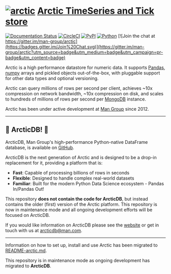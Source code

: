 # [![arctic](https://raw.githubusercontent.com/man-group/arctic/master/logo/arctic_50.png?raw=true)](https://github.com/man-group/arctic) [Arctic TimeSeries and Tick store](https://github.com/man-group/arctic)


[![Documentation Status](https://readthedocs.org/projects/arctic/badge/?version=latest)](https://arctic.readthedocs.io/en/latest/?badge=latest)
[![CircleCI](https://circleci.com/gh/man-group/arctic/tree/master.svg?style=shield)](https://app.circleci.com/pipelines/github/man-group/arctic?branch=master)
[![PyPI](https://img.shields.io/pypi/v/arctic)](https://pypi.org/project/arctic)
[![Python](https://img.shields.io/badge/Python-3.6|3.7|3.8-green.svg)](https://github.com/man-group/arctic)
[![Join the chat at https://gitter.im/man-group/arctic](https://badges.gitter.im/Join%20Chat.svg)](https://gitter.im/man-group/arctic?utm_source=badge&utm_medium=badge&utm_campaign=pr-badge&utm_content=badge)

Arctic is a high performance datastore for numeric data. It supports [Pandas](http://pandas.pydata.org/),
[numpy](http://www.numpy.org/) arrays and pickled objects out-of-the-box, with pluggable support for
other data types and optional versioning.

Arctic can query millions of rows per second per client, achieves ~10x compression on network bandwidth,
~10x compression on disk, and scales to hundreds of millions of rows per second per
[MongoDB](https://www.mongodb.org/) instance.

Arctic has been under active development at [Man Group](https://www.man.com/) since 2012.

---

## :mega: ArcticDB! :mega:

ArcticDB, Man Group's high-performance Python-native DataFrame database, is available on [GitHub](https://github.com/man-group/arcticdb).

ArcticDB is the next generation of Arctic and is designed to be a drop-in replacement for it, providing a platform that is:

* **Fast**: Capable of processing billions of rows in seconds
* **Flexible**: Designed to handle complex real-world datasets
* **Familiar**: Built for the modern Python Data Science ecosystem - Pandas In/Pandas Out!

This repository **does not contain the code for ArcticDB**, but instead contains the older (first) version of the Arctic platform.
This repository is now in maintenance mode and all ongoing development efforts will be focused on ArcticDB.

If you would like information on ArcticDB please see the [website](https://arcticdb.io) or get in touch with us at arcticdb@man.com.

---

Information on how to set up, install and use Arctic has been migrated to [README-arctic.md](README-arctic.md). 

This repository is in maintenance mode as ongoing development has migrated to **ArcticDB**.

